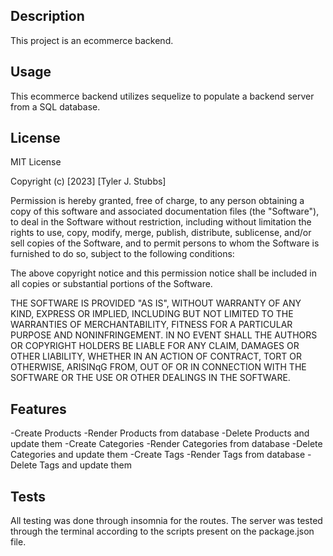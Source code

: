 ## Description

This project is an ecommerce backend. 

## Usage

This ecommerce backend utilizes sequelize to populate a backend server from a SQL database.

## License

MIT License

Copyright (c) [2023] [Tyler J. Stubbs]

Permission is hereby granted, free of charge, to any person obtaining a copy
of this software and associated documentation files (the "Software"), to deal
in the Software without restriction, including without limitation the rights
to use, copy, modify, merge, publish, distribute, sublicense, and/or sell
copies of the Software, and to permit persons to whom the Software is
furnished to do so, subject to the following conditions:

The above copyright notice and this permission notice shall be included in all
copies or substantial portions of the Software.

THE SOFTWARE IS PROVIDED "AS IS", WITHOUT WARRANTY OF ANY KIND, EXPRESS OR
IMPLIED, INCLUDING BUT NOT LIMITED TO THE WARRANTIES OF MERCHANTABILITY,
FITNESS FOR A PARTICULAR PURPOSE AND NONINFRINGEMENT. IN NO EVENT SHALL THE
AUTHORS OR COPYRIGHT HOLDERS BE LIABLE FOR ANY CLAIM, DAMAGES OR OTHER
LIABILITY, WHETHER IN AN ACTION OF CONTRACT, TORT OR OTHERWISE, ARISINqG FROM,
OUT OF OR IN CONNECTION WITH THE SOFTWARE OR THE USE OR OTHER DEALINGS IN THE
SOFTWARE.


## Features

-Create Products
-Render Products from database
-Delete Products and update them
-Create Categories
-Render Categories from database
-Delete Categories and update them
-Create Tags
-Render Tags from database
-Delete Tags and update them

## Tests

All testing was done through insomnia for the routes. The server was tested through the terminal according to the scripts present on the package.json file.